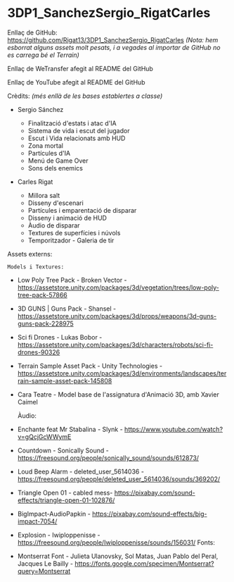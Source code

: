# 3DP1_SanchezSergio_RigatCarles

Enllaç de GitHub: https://github.com/Rigat13/3DP1_SanchezSergio_RigatCarles
_(Nota: hem esborrat alguns assets molt pesats, i a vegades al importar de GitHub no es carrega bé el Terrain)_

Enllaç de WeTransfer afegit al README del GitHub

Enllaç de YouTube afegit al README del GitHub

Crèdits:
_(més enllà de les bases establertes a classe)_

- Sergio Sánchez
	- Finalització d'estats i atac d'IA
	- Sistema de vida i escut del jugador
	- Escut i Vida relacionats amb HUD
	- Zona mortal
	- Partícules d'IA
	- Menú de Game Over
	- Sons dels enemics
	

- Carles Rigat
	- Millora salt
	- Disseny d'escenari
	- Partícules i emparentació de disparar
	- Disseny i animació de HUD
	- Àudio de disparar
	- Textures de superfícies i núvols
	- Temporitzador
                - Galeria de tir

Assets externs:

	Models i Textures:
- Low Poly Tree Pack - Broken Vector - https://assetstore.unity.com/packages/3d/vegetation/trees/low-poly-tree-pack-57866
- 3D GUNS | Guns Pack - Shansel - https://assetstore.unity.com/packages/3d/props/weapons/3d-guns-guns-pack-228975
- Sci fi Drones - Lukas Bobor - https://assetstore.unity.com/packages/3d/characters/robots/sci-fi-drones-90326
- Terrain Sample Asset Pack - Unity Technologies - https://assetstore.unity.com/packages/3d/environments/landscapes/terrain-sample-asset-pack-145808 
- Cara Teatre - Model base de l'assignatura d'Animació 3D, amb Xavier Caimel

	Àudio:
- Enchante feat Mr Stabalina - Slynk - https://www.youtube.com/watch?v=gQcjGcWWymE
- Countdown - Sonically Sound - https://freesound.org/people/sonically_sound/sounds/612873/
- Loud Beep Alarm - deleted_user_5614036 - https://freesound.org/people/deleted_user_5614036/sounds/369202/
- Triangle Open 01 - cabled mess- https://pixabay.com/sound-effects/triangle-open-01-102876/
- BigImpact-AudioPapkin - https://pixabay.com/sound-effects/big-impact-7054/
- Explosion - Iwiploppenisse - https://freesound.org/people/Iwiploppenisse/sounds/156031/
	Fonts:
- Montserrat Font - Julieta Ulanovsky, Sol Matas, Juan Pablo del Peral, Jacques Le Bailly - https://fonts.google.com/specimen/Montserrat?query=Montserrat